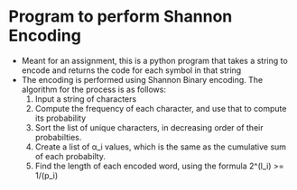 # Program to perform Shannon Encoding

-   Meant for an assignment, this is a python program that takes a string to encode and returns the code for each symbol in that string
-   The encoding is performed using Shannon Binary encoding. The algorithm for the process is as follows:
    1. Input a string of characters
    2. Compute the frequency of each character, and use that to compute its probability
    3. Sort the list of unique characters, in decreasing order of their probabilties.
    4. Create a list of α_i values, which is the same as the cumulative sum of each probabilty.
    5. Find the length of each encoded word, using the formula 2^(l_i) >= 1/(p_i)
